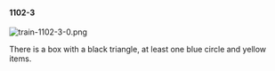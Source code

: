 #### 1102-3
![train-1102-3-0.png](https://github.com/lil-lab/nlvr/raw/master/nlvr/train/images/51/train-1102-3-0.png "train-1102-3-0.png")

There is a box with a black triangle, at least one blue circle and yellow items.